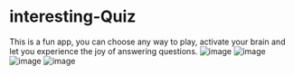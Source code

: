 # interesting-Quiz
This is a fun app, you can choose any way to play, activate your brain and let you experience the joy of answering questions.
![image](https://github.com/ewerqwerasd/interesting-Quiz/IMG_0219.PNG)
![image](https://github.com/ewerqwerasd/interesting-Quiz/IMG_0220.PNG)
![image](https://github.com/ewerqwerasd/interesting-Quiz/IMG_0221.PNG)
![image](https://github.com/ewerqwerasd/interesting-Quiz/IMG_0222.PNG)
